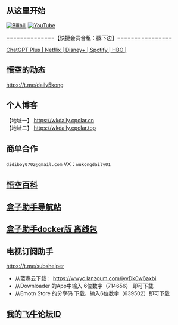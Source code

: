 ## 从这里开始
 [![Bilibili](https://img.shields.io/badge/Bilibili-123456?logo=bilibili&logoColor=fff&labelColor=fb7299)](https://www.bilibili.com/video/BV1J4J3zAEDz) [![YouTube](https://img.shields.io/badge/YouTube-123456?logo=youtube&labelColor=ff0000)](https://youtu.be/WhtPERoU7PY)


==============【快捷会员合租：戳下边】================

[ChatGPT Plus | Netflix | Disney+ | Spotify | HBO |](https://naifei.pro/m/?rid=1p5c6/)

## 悟空的动态
https://t.me/daily5kong

## 个人博客
【地址一】 https://wkdaily.cpolar.cn <br>
【地址二】 https://wkdaily.cpolar.top

## 商单合作
`didiboy0702@gmail.com` VX：`wukongdaily01`

## [悟空百科](https://didiboy0702.gitbook.io/wukongdaily/)
## [盒子助手导航站](https://tvhelper.cpolar.cn/)
## [盒子助手docker版 离线包](https://gh.monlor.com/https://github.com/wukongdaily/DockerTarBuilder/releases/download/DockerTarBuilder-AMD64/wukongdaily_box-amd64.tar.gz)
## 电视订阅助手
https://t.me/subshelper
- 从蓝奏云下载： https://wwyc.lanzoum.com/iyvDk0w6axbi
- 从Downloader 的App中输入 6位数字（714656） 即可下载
- 从Emotn Store 的分享码 下载，输入6位数字（639502）即可下载
## [我的飞牛论坛ID](https://club.fnnas.com/forum.php?mod=viewthread&tid=26293&extra=page%3D1)
